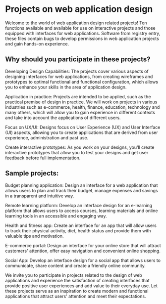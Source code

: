# Projects on web application design
Welcome to the world of web application design related projects! Ten functions available and available for use on interactive projects and those equipped with interfaces for web applications. Software from registry entry, these files contain bugs to develop permissions in web application projects and gain hands-on experience.

## Why should you participate in these projects?
Developing Design Capabilities: The projects cover various aspects of designing interfaces for web applications, from creating wireframes and prototypes to optimal functional and functional configuration, which allows you to enhance your skills in the area of ​​application design.

Application in practice: Projects are intended to be applied, such as the practical premise of design in practice. We will work on projects in various industries such as e-commerce, health, finance, education, technology and many others, which will allow you to gain experience in different contexts and take into account the applications of different users.

Focus on UX/UI: Designs focus on User Experience (UX) and User Interface (UI) aspects, allowing you to create applications that are derived from user experience, administration and past use.

Create interactive prototypes: As you work on your designs, you'll create interactive prototypes that allow you to test your designs and get user feedback before full implementation.

## Sample projects:
Budget planning application: Design an interface for a web application that allows users to plan and track their budget, manage expenses and savings in a transparent and intuitive way.

Remote learning platform: Develop an interface design for an e-learning platform that allows users to access courses, learning materials and online learning tools in an accessible and engaging way.

Health and fitness app: Create an interface for an app that will allow users to track their physical activity, diet, health status and provide them with valuable tips and motivation.

E-commerce portal: Design an interface for your online store that will attract customers' attention, offer easy navigation and convenient online shopping.

Social App: Develop an interface design for a social app that allows users to communicate, share content and create a friendly online community.

We invite you to participate in projects related to the design of web applications and experience the satisfaction of creating interfaces that provide positive user experiences and add value to their everyday use. Let these projects serve as an inspiration to create modern and functional applications that attract users' attention and meet their expectations.
